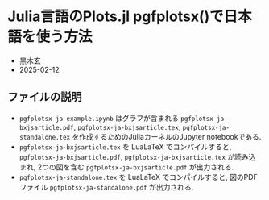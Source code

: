 # Julia言語のPlots.jl pgfplotsx()で日本語を使う方法

* 黒木玄
* 2025-02-12

## ファイルの説明

* `pgfplotsx-ja-example.ipynb` はグラフが含まれる `pgfplotsx-ja-bxjsarticle.pdf`, `pgfplotsx-ja-bxjsarticle.tex`, `pgfplotsx-ja-standalone.tex` を作成するためのJuliaカーネルのJupyter notebookである.
* `pgfplotsx-ja-bxjsarticle.tex` を LuaLaTeX でコンパイルすると, `pgfplotsx-ja-bxjsarticle.pdf`, `pgfplotsx-ja-bxjsarticle.tex` が読み込まれ, 2つの図を含む `pgfplotsx-ja-bxjsarticle.pdf` が出力される.
* `pgfplotsx-ja-standalone.tex` を LuaLaTeX でコンパイルすると, 図のPDFファイル `pgfplotsx-ja-standalone.pdf` が出力される.

